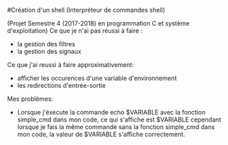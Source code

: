 #Création d'un shell (Interpréteur de commandes shell)

(Projet Semestre 4 (2017-2018) en programmation C et système d'exploitation)
Ce que je n'ai pas réussi à faire :
- la gestion des filtres
- la gestion des signaux

Ce que j'ai reussi à faire approximativement:
- afficher les occurences d'une variable d'environnement
- les redirections d'entrée-sortie

Mes problèmes:
- Lorsque j'éxecute la commande echo $VARIABLE avec la fonction simple_cmd dans mon code,
 ce qui s'affiche est $VARIABLE cependant lorsque je fais la même commande sans la fonction simple_cmd dans mon code,
 la valeur de $VARIABLE s'affiche correctement.

